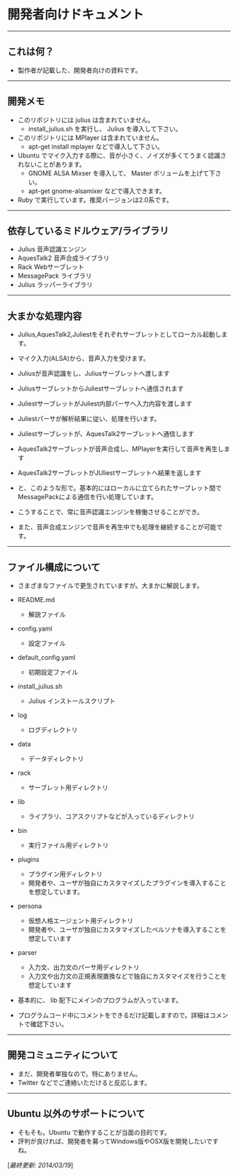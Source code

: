 # 開発者向けドキュメント
---

## これは何？
* 製作者が記載した、開発者向けの資料です。

---
## 開発メモ
* このリポジトリには julius は含まれていません。
    * install_julius.sh を実行し、 Julius を導入して下さい。
* このリポジトリには MPlayer は含まれていません。
    * apt-get install mplayer などで導入して下さい。
* Ubuntu でマイク入力する際に、音が小さく、ノイズが多くてうまく認識されないことがあります。
    * GNOME ALSA Mixser を導入して、 Master ボリュームを上げて下さい。
    * apt-get gnome-alsamixer などで導入できます。
* Ruby で実行しています。推奨バージョンは2.0系です。

---
## 依存しているミドルウェア/ライブラリ
* Julius 音声認識エンジン
* AquesTalk2 音声合成ライブラリ
* Rack Webサーブレット
* MessagePack ライブラリ
* Julius ラッパーライブラリ

---
## 大まかな処理内容
* Julius,AquesTalk2,Juliestをそれぞれサーブレットとしてローカル起動します。
* マイク入力(ALSA)から、音声入力を受けます。
* Juliusが音声認識をし、Juliusサーブレットへ渡します
* JuliusサーブレットからJuliestサーブレットへ通信されます
* JuliestサーブレットがJuliest内部パーサへ入力内容を渡します
* Juliestパーサが解析結果に従い、処理を行います。
* Juliestサーブレットが、AquesTalk2サーブレットへ通信します
* AquesTalk2サーブレットが音声合成し、MPlayerを実行して音声を再生します
* AquesTalk2サーブレットがJUliestサーブレットへ結果を返します


* と、このような形で。基本的にはローカルに立てられたサーブレット間でMessagePackによる通信を行い処理しています。
* こうすることで、常に音声認識エンジンを稼働させることができ。
* また、音声合成エンジンで音声を再生中でも処理を継続することが可能です。

---
## ファイル構成について
* さまざまなファイルで更生されていますが。大まかに解説します。


* README.md
    * 解説ファイル
* config.yaml
    * 設定ファイル
* default_config.yaml
    * 初期設定ファイル
* install_julius.sh
    * Julius インストールスクリプト
* log
    * ログディレクトリ
* data
    * データディレクトリ
* rack
    * サーブレット用ディレクトリ
* lib
    * ライブラリ、コアスクリプトなどが入っているディレクトリ
* bin
    * 実行ファイル用ディレクトリ
* plugins
    * プラグイン用ディレクトリ
    * 開発者や、ユーザが独自にカスタマイズしたプラグインを導入することを想定しています。
* persona
    * 仮想人格エージェント用ディレクトリ
    * 開発者や、ユーザが独自にカスタマイズしたペルソナを導入することを想定しています
* parser
    * 入力文、出力文のパーサ用ディレクトリ
    * 入力文や出力文の正規表現置換などで独自にカスタマイズを行うことを想定しています


* 基本的に、 lib 配下にメインのプログラムが入っています。
* プログラムコード中にコメントをできるだけ記載しますので。詳細はコメントで確認下さい。

---
## 開発コミュニティについて
* まだ、開発者単独なので。特にありません。
* Twitter などでご連絡いただけると反応します。

---
## Ubuntu 以外のサポートについて
* そもそも。Ubuntu で動作することが当面の目的です。
* 評判が良ければ、開発者を募ってWindows版やOSX版を開発したいですね。


[*最終更新: 2014/03/19*]
